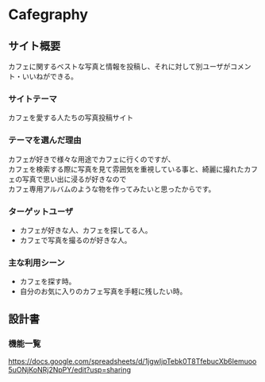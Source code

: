 # Cafegraphy

## サイト概要
カフェに関するベストな写真と情報を投稿し、それに対して別ユーザがコメント・いいねができる。

### サイトテーマ
カフェを愛する人たちの写真投稿サイト

### テーマを選んだ理由
カフェが好きで様々な用途でカフェに行くのですが、  
カフェを検索する際に写真を見て雰囲気を重視している事と、綺麗に撮れたカフェの写真で思い出に浸るが好きなので  
カフェ専用アルバムのような物を作ってみたいと思ったからです。

### ターゲットユーザ
* カフェが好きな人、カフェを探してる人。
* カフェで写真を撮るのが好きな人。

### 主な利用シーン
* カフェを探す時。
* 自分のお気に入りのカフェ写真を手軽に残したい時。

## 設計書

### 機能一覧
https://docs.google.com/spreadsheets/d/1jgwIjpTebk0T8TfebucXb6Iemuoo5uONjKoNRj2NpPY/edit?usp=sharing
